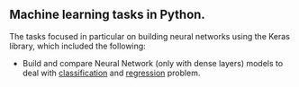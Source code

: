 ## Machine learning tasks in Python. 
The tasks focused in particular on building neural networks using the Keras library, which included the following:
- Build and compare Neural Network (only with dense layers) models to deal with [classification](https://github.com/Paulina-Iwach/Machine-Learning/blob/master/Assignment_2_Keras_Neural_Network/Assigment%202%20-%20classification%20task.ipynb) and [regression](https://github.com/Paulina-Iwach/Machine-Learning/blob/master/Assignment_2_Keras_Neural_Network/Assigment%202%20-%20Regression%20task.ipynb) problem.
